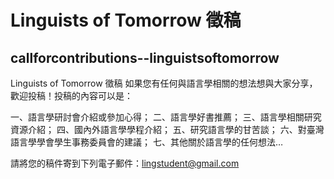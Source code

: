 # Linguists of Tomorrow 徵稿

## callforcontributions--linguistsoftomorrow

Linguists of Tomorrow 徵稿
如果您有任何與語言學相關的想法想與大家分享，歡迎投稿！投稿的內容可以是：

一、語言學研討會介紹或參加心得；
二、語言學好書推薦；
三、語言學相關研究資源介紹；
四、國內外語言學學程介紹；
五、研究語言學的甘苦談；
六、對臺灣語言學學會學生事務委員會的建議；
七、其他關於語言學的任何想法…

請將您的稿件寄到下列電子郵件：[lingstudent@gmail.com](mailto:lingstudent@gmail.com)